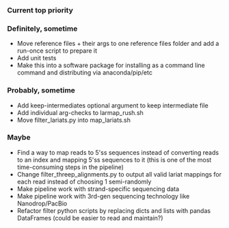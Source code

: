 ### Current top priority


### Definitely, sometime
- Move reference files + their args to one reference files folder and add a run-once script to prepare it
- Add unit tests
- Make this into a software package for installing as a command line command and distributing via anaconda/pip/etc

### Probably, sometime
- Add keep-intermediates optional argument to keep intermediate file
- Add individual arg-checks to larmap_rush.sh
- Move filter_lariats.py into map_lariats.sh

### Maybe
- Find a way to map reads to 5'ss sequences instead of converting reads to an index and mapping 5'ss sequences to it (this is one of the most time-consuming steps in the pipeline)
- Change filter_threep_alignments.py to output all valid lariat mappings for each read instead of choosing 1 semi-randomly
- Make pipeline work with strand-specific sequencing data 
- Make pipeline work with 3rd-gen sequencing technology like Nanodrop/PacBio
- Refactor filter python scripts by replacing dicts and lists with pandas DataFrames (could be easier to read and maintain?)